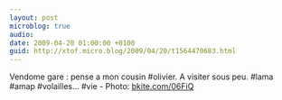 ```yaml
---
layout: post
microblog: true
audio: 
date: 2009-04-20 01:00:00 +0100
guid: http://xtof.micro.blog/2009/04/20/t1564470683.html
---
```

Vendome gare : pense a mon cousin #olivier. A visiter sous peu. #lama #amap #volailles... #vie - Photo: [bkite.com/06FiQ](http://bkite.com/06FiQ)
